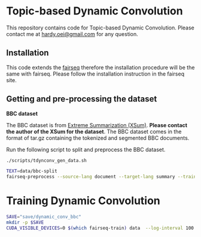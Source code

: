 # Topic-based Dynamic Convolution 

This repository contains code for Topic-based Dynamic Convolution. Please contact me at hardy.oei@gmail.com for any question.

## Installation

This code extends the [fairseq](https://github.com/pytorch/fairseq) therefore the installation procedure will be the same with fairseq. Please follow the installation instruction in the fairseq site.

## Getting and pre-processing the dataset

**BBC dataset**

The BBC dataset is from [Extreme Summarization (XSum)](https://github.com/EdinburghNLP/XSum). **Please contact the author of the XSum for the dataset**.  The BBC dataset comes in the format of tar.gz containing the tokenized and segmented BBC documents.

Run the following script to split and preprocess the BBC dataset.

```bash
./scripts/tdynconv_gen_data.sh

TEXT=data/bbc-split
fairseq-preprocess --source-lang document --target-lang summary --trainpref $TEXT/train --validpref $TEXT/validation --testpref $TEXT/test --destdir ./data --joined-dictionary --nwordstgt 50000 --nwordssrc 50000 --workers 8
```

# Training Dynamic Convolution
```bash
SAVE="save/dynamic_conv_bbc"
mkdir -p $SAVE
CUDA_VISIBLE_DEVICES=0 $(which fairseq-train) data  --log-interval 100 --no-progress-bar --max-update 30000 --share-all-embeddings --optimizer adam --adam-betas '(0.9, 0.98)' --clip-norm 0.0 --weight-decay 1e-3 --criterion label_smoothed_cross_entropy --label-smoothing 0.1 --min-lr 1e-09 --update-freq 16 --attention-dropout 0.1 --keep-last-epochs 10 --ddp-backend=no_c10d  --lr-scheduler cosine --warmup-init-lr 1e-7 --warmup-updates 10000 --lr-shrink 1 --max-lr 0.001 --lr 1e-7 --min-lr 1e-9 --t-mult 1 --lr-period-updates 20000 --arch lightconv --save-dir $SAVE --dropout 0.3 --attention-dropout 0.1 --weight-dropout 0.1  --encoder-glu 1 --decoder-glu 1 --max-tokens 3584
```





